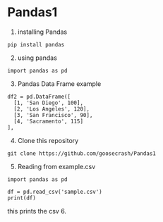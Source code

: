 # Pandas1
1. installing Pandas
```
pip install pandas
```
2. using pandas
```
import pandas as pd
```
3. Pandas Data Frame example

```
df2 = pd.DataFrame([
  [1, 'San Diego', 100],
  [2, 'Los Angeles', 120],
  [3, 'San Francisco', 90],
  [4, 'Sacramento', 115]
],
```
4. Clone this repository 

```
git clone https://github.com/goosecrash/Pandas1
```
5. Reading from example.csv

```
import pandas as pd

df = pd.read_csv('sample.csv')
print(df)
```
this prints the csv
6. 

